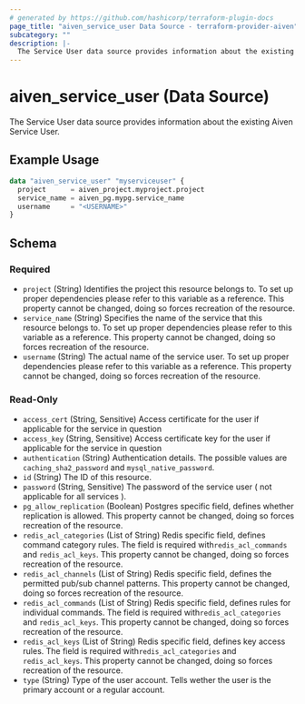 ```yaml
---
# generated by https://github.com/hashicorp/terraform-plugin-docs
page_title: "aiven_service_user Data Source - terraform-provider-aiven"
subcategory: ""
description: |-
  The Service User data source provides information about the existing Aiven Service User.
---
```


# aiven_service_user (Data Source)

The Service User data source provides information about the existing Aiven Service User.

## Example Usage

```terraform
data "aiven_service_user" "myserviceuser" {
  project      = aiven_project.myproject.project
  service_name = aiven_pg.mypg.service_name
  username     = "<USERNAME>"
}
```

<!-- schema generated by tfplugindocs -->
## Schema

### Required

- `project` (String) Identifies the project this resource belongs to. To set up proper dependencies please refer to this variable as a reference. This property cannot be changed, doing so forces recreation of the resource.
- `service_name` (String) Specifies the name of the service that this resource belongs to. To set up proper dependencies please refer to this variable as a reference. This property cannot be changed, doing so forces recreation of the resource.
- `username` (String) The actual name of the service user. To set up proper dependencies please refer to this variable as a reference. This property cannot be changed, doing so forces recreation of the resource.

### Read-Only

- `access_cert` (String, Sensitive) Access certificate for the user if applicable for the service in question
- `access_key` (String, Sensitive) Access certificate key for the user if applicable for the service in question
- `authentication` (String) Authentication details. The possible values are `caching_sha2_password` and `mysql_native_password`.
- `id` (String) The ID of this resource.
- `password` (String, Sensitive) The password of the service user ( not applicable for all services ).
- `pg_allow_replication` (Boolean) Postgres specific field, defines whether replication is allowed. This property cannot be changed, doing so forces recreation of the resource.
- `redis_acl_categories` (List of String) Redis specific field, defines command category rules. The field is required with`redis_acl_commands` and `redis_acl_keys`. This property cannot be changed, doing so forces recreation of the resource.
- `redis_acl_channels` (List of String) Redis specific field, defines the permitted pub/sub channel patterns. This property cannot be changed, doing so forces recreation of the resource.
- `redis_acl_commands` (List of String) Redis specific field, defines rules for individual commands. The field is required with`redis_acl_categories` and `redis_acl_keys`. This property cannot be changed, doing so forces recreation of the resource.
- `redis_acl_keys` (List of String) Redis specific field, defines key access rules. The field is required with`redis_acl_categories` and `redis_acl_keys`. This property cannot be changed, doing so forces recreation of the resource.
- `type` (String) Type of the user account. Tells wether the user is the primary account or a regular account.


